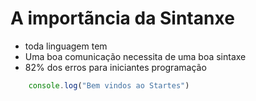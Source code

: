 # A importãncia da Sintanxe

* toda linguagem tem
* Uma boa comunicação necessita de uma boa sintaxe
* 82% dos erros para iniciantes programação

```js
    console.log("Bem vindos ao Startes")
```
